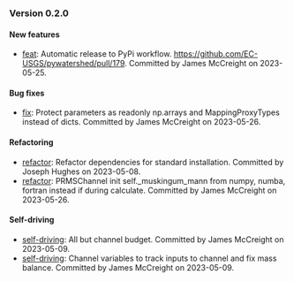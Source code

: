### Version 0.2.0

#### New features

* [feat](https://github.com/EC-USGS/pywatershed/commit/bf763b7ab21f9f0641155e111e1c081d5606f3c3): Automatic release to PyPi workflow. https://github.com/EC-USGS/pywatershed/pull/179. Committed by James McCreight on 2023-05-25.

#### Bug fixes

* [fix](https://github.com/EC-USGS/pywatershed/commit/9c92dabb9aeca2c0281bd9c6e3ac2742ff3e1526): Protect parameters as readonly np.arrays and MappingProxyTypes instead of dicts. Committed by James McCreight on 2023-05-26.

#### Refactoring

* [refactor](https://github.com/EC-USGS/pywatershed/commit/c82b98a528b33b6e81cf29a8234b6bf13c612e85): Refactor dependencies for standard installation. Committed by Joseph Hughes on 2023-05-08.
* [refactor](https://github.com/EC-USGS/pywatershed/commit/e01099277e8e42bd8a5b900eca3ad9170debf910): PRMSChannel init self._muskingum_mann from numpy, numba, fortran instead if during calculate. Committed by James McCreight on 2023-05-26.

#### Self-driving

* [self-driving](https://github.com/EC-USGS/pywatershed/commit/9848b905c85bdba11fc41f54f3e93ab3e65da01e): All but channel budget. Committed by James McCreight on 2023-05-09.
* [self-driving](https://github.com/EC-USGS/pywatershed/commit/33cdd89375640960ad7cd69796ddda16061b40fb): Channel variables to track inputs to channel and fix mass balance. Committed by James McCreight on 2023-05-09.

